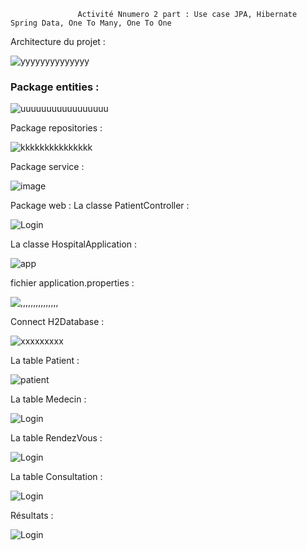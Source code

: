                    Activité Nnumero 2 part : Use case JPA, Hibernate Spring Data, One To Many, One To One

 Architecture du projet :


![yyyyyyyyyyyyyy](https://user-images.githubusercontent.com/107000262/232853263-5129093a-0bc7-4170-b1be-a5c951e11d3d.png)

### Package entities :

![uuuuuuuuuuuuuuuuu](https://user-images.githubusercontent.com/107000262/232855779-68d33367-697f-4256-81bf-cfcb0b95f1a6.png)


Package repositories :

![kkkkkkkkkkkkkkk](https://user-images.githubusercontent.com/107000262/232856202-dc0230e8-66cb-4b7f-96b2-a1165eb63760.png)

 Package service :

![image](https://user-images.githubusercontent.com/107000262/232856487-3d0df6ab-d9bb-4964-afd9-3176ed9e1e49.png)

Package web :
 La classe PatientController :

![Login](https://github.com/HousnaAghzer/All-Ressources-/blob/master/58.png)

La classe HospitalApplication :

![app](https://user-images.githubusercontent.com/107000262/232857350-399f4bf0-234d-497b-8afd-28f9b094de4b.png)


fichier application.properties :

![,,,,,,,,,,,,,,,](https://user-images.githubusercontent.com/107000262/232857572-7a025f56-8546-4cc1-a84a-f6f241d04772.png)

 Connect H2Database :

![xxxxxxxxx](https://user-images.githubusercontent.com/107000262/232858773-9447fea3-fca8-479c-b77a-a6868aa657bb.png)


 La table Patient :

![patient](https://user-images.githubusercontent.com/107000262/232859291-316a4167-da53-4f06-91a8-a5166e4e6660.png)

 La table Medecin :

![Login](https://github.com/HousnaAghzer/All-Ressources-/blob/master/39.png)

La table RendezVous :

![Login](https://github.com/HousnaAghzer/All-Ressources-/blob/master/43.png)

La table Consultation :

![Login](https://github.com/HousnaAghzer/All-Ressources-/blob/master/42.png)

Résultats :

![Login](https://github.com/HousnaAghzer/All-Ressources-/blob/master/44.png)
